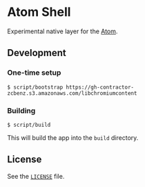 # Atom Shell

Experimental native layer for the [Atom](https://github.com/github/atom).

## Development

### One-time setup

    $ script/bootstrap https://gh-contractor-zcbenz.s3.amazonaws.com/libchromiumcontent

### Building

    $ script/build

This will build the app into the `build` directory.

## License

See the [`LICENSE`](LICENSE) file.
